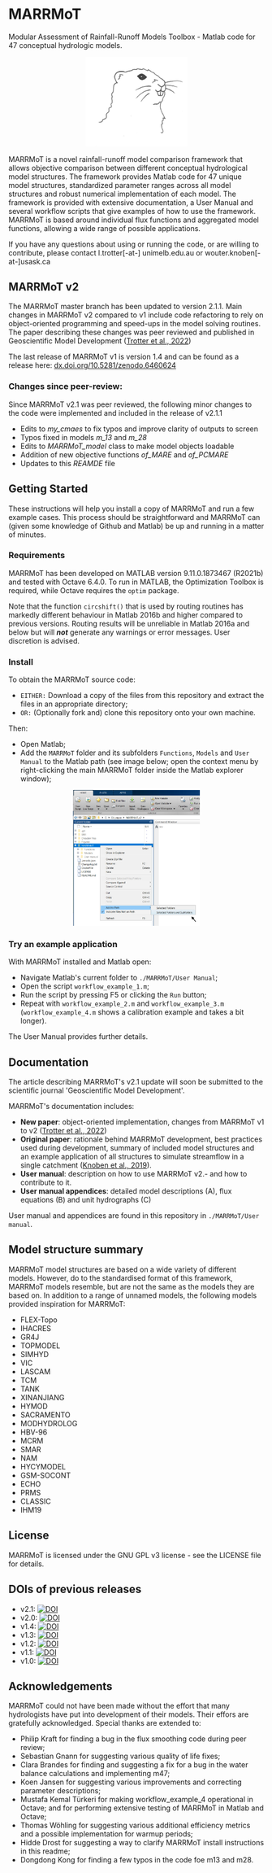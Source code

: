 # MARRMoT
Modular Assessment of Rainfall-Runoff Models Toolbox - Matlab code for 47 conceptual hydrologic models.

<p align="center">
<img src="Figures/logo.jpg" alt="MARRMoT logo" width="200"/>
</p>
MARRMoT is a novel rainfall-runoff model comparison framework that allows objective comparison between different conceptual hydrological model structures.
The framework provides Matlab code for 47 unique model structures, standardized parameter ranges across all model structures and robust numerical implementation of each model.
The framework is provided with extensive documentation, a User Manual and several workflow scripts that give examples of how to use the framework.
MARRMoT is based around individual flux functions and aggregated model functions, allowing a wide range of possible applications.

If you have any questions about using or running the code, or are willing to contribute, please contact l.trotter[-at-] unimelb.edu.au or wouter.knoben[-at-]usask.ca

## MARRMoT v2
The MARRMoT master branch has been updated to version 2.1.1.
Main changes in MARRMoT v2 compared to v1 include code refactoring to rely on object-oriented programming and speed-ups in the model solving routines.
The paper describing these changes was peer reviewed and published in Geoscientific Model Development ([Trotter et al., 2022](https://doi.org/10.5194/gmd-15-6359-2022))

The last release of MARRMoT v1 is version 1.4 and can be found as a release here: [dx.doi.org/10.5281/zenodo.6460624](dx.doi.org/10.5281/zenodo.6460624)

### Changes since peer-review:
Since MARRMoT v2.1 was peer reviewed, the following minor changes to the code were implemented and included in the release of v2.1.1
- Edits to _my_cmaes_ to fix typos and improve clarity of outputs to screen
- Typos fixed in models _m_13_ and _m_28_
- Edits to _MARRMoT_model_ class to make model objects loadable
- Addition of new objective functions _of_MARE_ and _of_PCMARE_
- Updates to this _REAMDE_ file

## Getting Started
These instructions will help you install a copy of MARRMoT and run a few example cases. This process should be  straightforward and MARRMoT can (given some knowledge of Github and Matlab) be up and running in a matter of minutes.

### Requirements
MARRMoT has been developed on MATLAB version 9.11.0.1873467 (R2021b) and tested with Octave 6.4.0. To run in MATLAB, the Optimization Toolbox is required, while Octave requires the `optim` package.

Note that the function `circshift()` that is used by routing routines has markedly different behaviour in Matlab 2016b and higher compared to previous versions. Routing results will be unreliable in Matlab 2016a and below but will **_not_** generate any warnings or error messages. User discretion is advised.

### Install
To obtain the MARRMoT source code:
- `EITHER:` Download a copy of the files from this repository and extract the files in an appropriate directory;
- `OR:` (Optionally fork and) clone this repository onto your own machine.

Then:
- Open Matlab;
- Add the `MARRMoT` folder  and its subfolders `Functions`, `Models` and `User Manual` to the Matlab path (see image below; open the context menu by right-clicking the main MARRMoT folder inside the Matlab explorer window);

<p align="center">
<img src="Figures/matlab_path.jpg" alt="Example of adding files to Matlab path" width="250"/>
</p>

### Try an example application
With MARRMoT installed and Matlab open:
- Navigate Matlab's current folder to `./MARRMoT/User Manual`;
- Open the script `workflow_example_1.m`;
- Run the script by pressing F5 or clicking the `Run` button;
- Repeat with `workflow_example_2.m` and `workflow_example_3.m` (`workflow_example_4.m` shows a calibration example and takes a bit longer).

The User Manual provides further details.


## Documentation
The article describing MARRMoT's v2.1 update will soon be submitted to the scientific journal 'Geoscientific Model Development'.

MARRMoT's documentation includes:

- **New paper**: object-oriented implementation, changes from MARRMoT v1 to v2 ([Trotter et al., 2022](https://doi.org/10.5194/gmd-15-6359-2022))
- **Original paper**: rationale behind MARRMoT development, best practices used during development, summary of included model structures and an example application of all structures to simulate streamflow in a single catchment ([Knoben et al., 2019](https://doi.org/10.5194/gmd-12-2463-2019)).
- **User manual**: description on how to use MARRMoT v2.- and how to contribute to it.
- **User manual appendices**: detailed model descriptions (A), flux equations (B) and unit hydrographs (C)

User manual and appendices are found in this repository in `./MARRMoT/User manual`.

## Model structure summary
MARRMoT model structures are based on a wide variety of different models.
However, do to the standardised format of this framework, MARRMoT models resemble, but are not the same as the models they are based on.
In addition to a range of unnamed models, the following models provided inspiration for MARRMoT:

- FLEX-Topo
- IHACRES
- GR4J
- TOPMODEL
- SIMHYD
- VIC
- LASCAM
- TCM
- TANK
- XINANJIANG
- HYMOD
- SACRAMENTO
- MODHYDROLOG
- HBV-96
- MCRM
- SMAR
- NAM
- HYCYMODEL
- GSM-SOCONT
- ECHO
- PRMS
- CLASSIC
- IHM19

## License
MARRMoT is licensed under the GNU GPL v3 license - see the LICENSE file for details.

## DOIs of previous releases
- v2.1: [![DOI](https://zenodo.org/badge/DOI/10.5281/zenodo.6484372.svg)](https://doi.org/10.5281/zenodo.6484372)
- v2.0: [![DOI](https://zenodo.org/badge/DOI/10.5281/zenodo.6483914.svg)](https://doi.org/10.5281/zenodo.6483914)
- v1.4: [![DOI](https://zenodo.org/badge/DOI/10.5281/zenodo.6460624.svg)](https://doi.org/10.5281/zenodo.6460624)
- v1.3: [![DOI](https://zenodo.org/badge/DOI/10.5281/zenodo.3552961.svg)](https://doi.org/10.5281/zenodo.3552961)
- v1.2: [![DOI](https://zenodo.org/badge/DOI/10.5281/zenodo.3235664.svg)](https://doi.org/10.5281/zenodo.3235664)
- v1.1: [![DOI](https://zenodo.org/badge/DOI/10.5281/zenodo.2677728.svg)](https://doi.org/10.5281/zenodo.2677728)
- v1.0: [![DOI](https://zenodo.org/badge/DOI/10.5281/zenodo.2482542.svg)](https://doi.org/10.5281/zenodo.2482542)

## Acknowledgements
MARRMoT could not have been made without the effort that many hydrologists have put into development of their models. Their effors are gratefully acknowledged. Special thanks are extended to:
- Philip Kraft for finding a bug in the flux smoothing code during peer review;
- Sebastian Gnann for suggesting various quality of life fixes;
- Clara Brandes for finding and suggesting a fix for a bug in the water balance calculations and implementing m47;
- Koen Jansen for suggesting various improvements and correcting parameter descriptions;
- Mustafa Kemal Türkeri for making workflow_example_4 operational in Octave; and for performing extensive testing of MARRMoT in Matlab and Octave;
- Thomas Wöhling for suggesting various additional efficiency metrics and a possible implementation for warmup periods;
- Hidde Drost for suggesting a way to clarify MARRMoT install instructions in this readme;
- Dongdong Kong for finding a few typos in the code foe m13 and m28.
